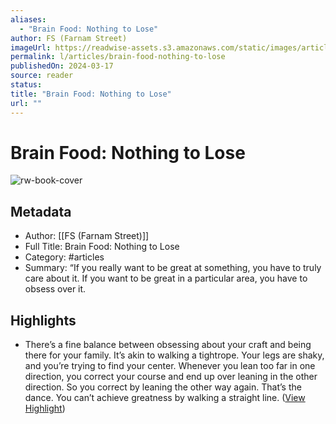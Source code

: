 ```yaml
---
aliases:
  - "Brain Food: Nothing to Lose"
author: FS (Farnam Street)
imageUrl: https://readwise-assets.s3.amazonaws.com/static/images/article0.00998d930354.png
permalink: l/articles/brain-food-nothing-to-lose
publishedOn: 2024-03-17
source: reader
status: 
title: "Brain Food: Nothing to Lose"
url: ""
---
```

# Brain Food: Nothing to Lose

![rw-book-cover](https://readwise-assets.s3.amazonaws.com/static/images/article0.00998d930354.png)

## Metadata

- Author: [[FS (Farnam Street)]]
- Full Title: Brain Food: Nothing to Lose
- Category: #articles
- Summary: “If you really want to be great at something, you have to truly care about it. If you want to be great in a particular area, you have to obsess over it.

## Highlights

- There’s a fine balance between obsessing about your craft and being there for your family. It’s akin to walking a tightrope. Your legs are shaky, and you’re trying to find your center. Whenever you lean too far in one direction, you correct your course and end up over leaning in the other direction. So you correct by leaning the other way again. That’s the dance. You can’t achieve greatness by walking a straight line. ([View Highlight](https://read.readwise.io/read/01hs9nranrq840b3rvqw27wzas))
